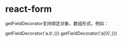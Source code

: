 # react-form
getFieldDecorator支持绑定对象，数组形式，例如：

getFieldDecorator('a.b',{})
getFieldDecorator('a[0]',{})
